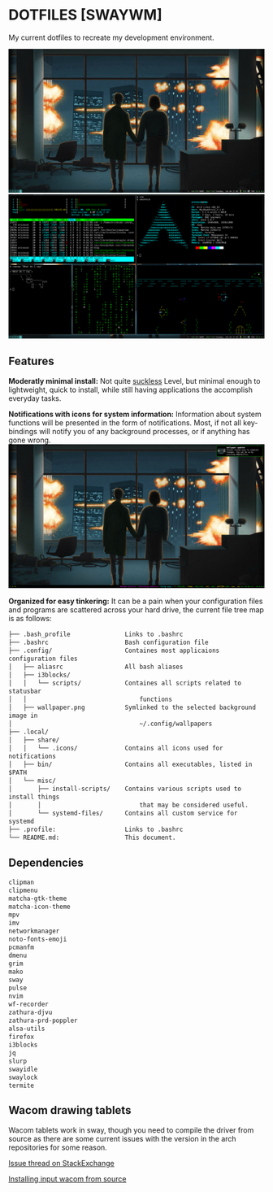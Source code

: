 DOTFILES [SWAYWM]
=================
My current dotfiles to recreate my development environment.

![Clean image of my desktop](images/clean.png)
![Busy image of my desktop](images/busy.png)

Features
--------

**Moderatly minimal install:**
Not quite [suckless](https://suckless.org) Level, but minimal enough to
lightweight, quick to install, while still having applications the accomplish
everyday tasks. 

**Notifications with icons for system information:**
Information about system functions will be presented in the form of
notifications. Most, if not all key-bindings will notify you of any background
processes, or if anything has gone wrong.
![Image of notifications](images/notification.png)

**Organized for easy tinkering:**
It can be a pain when your configuration files and programs are scattered across
your hard drive, the current file tree map is as follows:
```
├── .bash_profile				Links to .bashrc
├── .bashrc						Bash configuration file
├── .config/					Containes most applicaions configuration files	
│   ├── aliasrc					All bash aliases
│   ├── i3blocks/
│   │   └── scripts/			Containes all scripts related to statusbar
│	│ 								functions
│   ├── wallpaper.png			Symlinked to the selected background image in
│									~/.config/wallpapers
├── .local/
│   ├── share/
│ 	│ 	└── .icons/				Contains all icons used for notifications
│   ├── bin/					Contains all executables, listed in $PATH
│   └── misc/
│       ├── install-scripts/	Contains various scripts used to install things
│		│ 							that may be considered useful.
│       └── systemd-files/		Contains all custom service for systemd
├── .profile:					Links to .bashrc
└── README.md:					This document.
```

Dependencies
------------
```
clipman
clipmenu
matcha-gtk-theme
matcha-icon-theme
mpv
imv
networkmanager
noto-fonts-emoji
pcmanfm
dmenu
grim
mako
sway
pulse
nvim
wf-recorder
zathura-djvu
zathura-prd-poppler
alsa-utils
firefox
i3blocks
jq
slurp
swayidle
swaylock
termite
```

Wacom drawing tablets
---------------------
Wacom tablets work in sway, though you need to compile the driver from source
as there are some current issues with the version in the arch repositories
for some reason.

[Issue thread on StackExchange](https://askubuntu.com/questions/1063779/my-wacom-one-device-is-not-working)


[Installing input wacom from source](https://github.com/linuxwacom/input-wacom/wiki/Installing-input-wacom-from-source)

